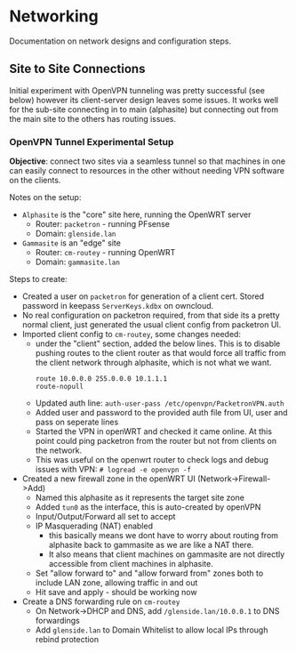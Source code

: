# Networking
Documentation on network designs and configuration steps.


## Site to Site Connections
Initial experiment with OpenVPN tunneling was pretty successful (see below) however its client-server design
leaves some issues. It works well for the sub-site connecting in to main (alphasite) but connecting
out from the main site to the others has routing issues.

### OpenVPN Tunnel Experimental Setup
**Objective**: connect two sites via a seamless tunnel so that machines in one can
easily connect to resources in the other without needing VPN software on the clients.

Notes on the setup:
* `Alphasite` is the "core" site here, running the OpenWRT server
  * Router: `packetron` - running PFsense
  * Domain: `glenside.lan`
* `Gammasite` is an "edge" site
  * Router: `cm-routey` - running OpenWRT
  * Domain: `gammasite.lan`


Steps to create:
* Created a user on `packetron` for generation of a client cert. Stored password in keepass `ServerKeys.kdbx` on owncloud.
* No real configuration on packetron required, from that side its a pretty normal client, just generated
  the usual client config from packetron UI.
* Imported client config to `cm-routey`, some changes needed:
  * under the "client" section, added the below lines. This is to disable pushing routes to the client router as
    that would force all traffic from the client network through alphasite, which is not what we want.
    ```
    route 10.0.0.0 255.0.0.0 10.1.1.1
    route-nopull
    ```
  * Updated auth line: `auth-user-pass /etc/openvpn/PacketronVPN.auth`
  * Added user and password to the provided auth file from UI, user and pass on seperate lines
  * Started the VPN in openWRT and checked it came online. At this point could ping packetron from the 
    router but not from clients on the network.
  * This was useful on the openwrt router to check logs and debug issues with VPN: `# logread -e openvpn -f`
* Created a new firewall zone in the openWRT UI (Network->Firewall->Add)
  * Named this alphasite as it represents the target site zone
  * Added `tun0` as the interface, this is auto-created by openVPN
  * Input/Output/Forward all set to accept
  * IP Masquerading (NAT) enabled
    * this basically means we dont have to worry about routing from alphasite back to gammasite as we are like a NAT there.
    * It also means that client machines on gammasite are not directly accessible from client machines in alphasite.
  * Set "allow forward to" and "allow forward from" zones both to include LAN zone, allowing traffic in and out
  * Hit save and apply - should be working now
* Create a DNS forwarding rule on `cm-routey`
  * On Network->DHCP and DNS, add `/glenside.lan/10.0.0.1` to DNS forwardings
  * Add `glenside.lan` to Domain Whitelist to allow local IPs through rebind protection

